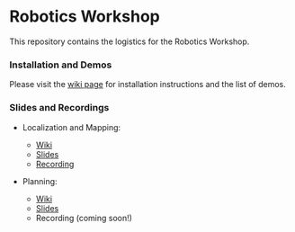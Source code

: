 # Robotics Workshop #

This repository contains the logistics for the Robotics Workshop.

### Installation and Demos

Please visit the [wiki page](https://github.com/ExistentialRobotics/robotics-workshop/wiki/Getting-started) for installation instructions and the list of demos.

### Slides and Recordings

* Localization and Mapping:
  + [Wiki](https://github.com/ExistentialRobotics/robotics-workshop/wiki/Localization-and-Mapping)
  + [Slides](https://drive.google.com/file/d/1SNbLO_JxYmhhlZDoNOztgVAga11boOpv/view?usp=sharing)
  + [Recording](https://drive.google.com/file/d/1Q6VUDrLEF6tXTbQSwidgjfnYQPERNu_U/view?usp=sharing)

* Planning:
  + [Wiki](https://github.com/ExistentialRobotics/robotics-workshop/wiki/Motion-Planning)
  + [Slides](https://docs.google.com/presentation/d/1suhyZSuhL6OzJimihyCJ607Ac8g7yJq8QE-nNGlhYZw/edit?usp=sharing)
  + Recording (coming soon!)

